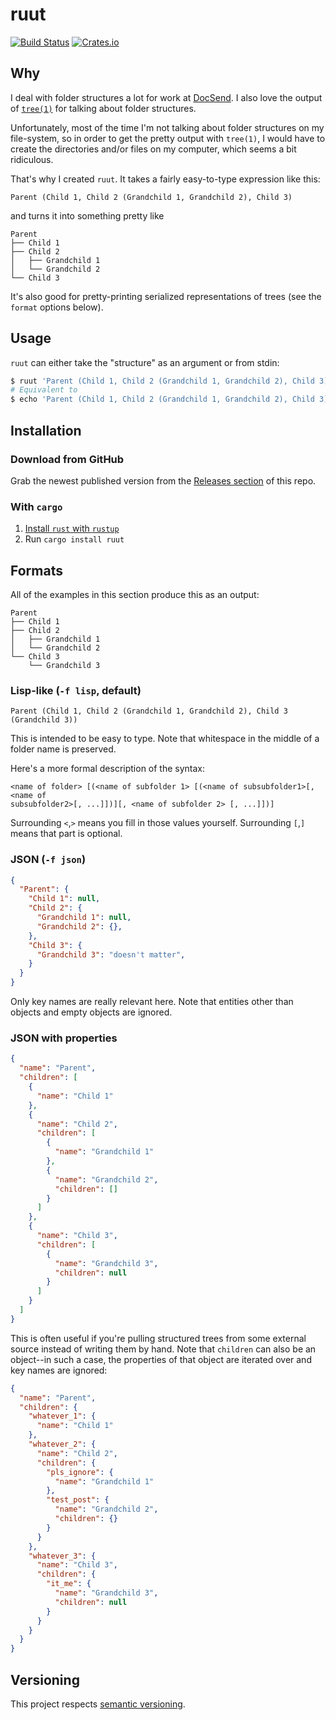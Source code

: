 # ruut

[![Build
Status](https://travis-ci.org/HarrisonB/ruut.svg?branch=master)][ruut-travis]
[![Crates.io](https://img.shields.io/crates/v/ruut)][ruut-crate]

## Why

I deal with folder structures a lot for work at [DocSend][docsend]. I also love the
output of [`tree(1)`][tree-wiki] for talking about folder structures.

Unfortunately, most of the time I'm not talking about folder structures on my
file-system, so in order to get the pretty output with `tree(1)`, I would have
to create the directories and/or files on my computer, which seems a bit
ridiculous.

That's why I created `ruut`. It takes a fairly easy-to-type expression like
this:
```
Parent (Child 1, Child 2 (Grandchild 1, Grandchild 2), Child 3)
```

and turns it into something pretty like

```
Parent
├── Child 1
├── Child 2
│   ├── Grandchild 1
│   └── Grandchild 2
└── Child 3
```

It's also good for pretty-printing serialized representations of trees (see the
`format` options below).

## Usage

`ruut` can either take the "structure" as an argument or from stdin:

```sh
$ ruut 'Parent (Child 1, Child 2 (Grandchild 1, Grandchild 2), Child 3)'
# Equivalent to
$ echo 'Parent (Child 1, Child 2 (Grandchild 1, Grandchild 2), Child 3)' | ruut
```

## Installation

### Download from GitHub

Grab the newest published version from the [Releases section][ruut-releases] of
this repo.

### With `cargo`

1. [Install `rust` with `rustup`][rustup-instructions]
2. Run `cargo install ruut`

## Formats

All of the examples in this section produce this as an output:
```
Parent
├── Child 1
├── Child 2
│   ├── Grandchild 1
│   └── Grandchild 2
└── Child 3
    └── Grandchild 3
```

### Lisp-like (`-f lisp`, default)

```
Parent (Child 1, Child 2 (Grandchild 1, Grandchild 2), Child 3 (Grandchild 3))
```

This is intended to be easy to type.  Note that whitespace in the middle of a
folder name is preserved.

Here's a more formal description of the syntax:

```
<name of folder> [(<name of subfolder 1> [(<name of subsubfolder1>[, <name of
subsubfolder2>[, ...]])][, <name of subfolder 2> [, ...]])]
```

Surrounding `<`,`>` means
you fill in those values yourself. Surrounding `[`,`]` means that part is
optional.

### JSON (`-f json`)

```json
{
  "Parent": {
    "Child 1": null,
    "Child 2": {
      "Grandchild 1": null,
      "Grandchild 2": {},
    },
    "Child 3": {
      "Grandchild 3": "doesn't matter",
    }
  }
}
```

Only key names are really relevant here. Note that entities other than objects
and empty objects are ignored.

### JSON with properties

```json
{
  "name": "Parent",
  "children": [
    {
      "name": "Child 1"
    },
    { 
      "name": "Child 2",
      "children": [
        {
          "name": "Grandchild 1"
        },
        {
          "name": "Grandchild 2",
          "children": []
        }
      ]
    },
    {
      "name": "Child 3",
      "children": [
        {
          "name": "Grandchild 3",
          "children": null
        }
      ]
    }
  ]
}
```

This is often useful if you're pulling structured trees from some external
source instead of writing them by hand. Note that `children` can also be an
object--in such a case, the properties of that object are iterated over and key
names are ignored:

```json
{
  "name": "Parent",
  "children": {
    "whatever_1": {
      "name": "Child 1"
    },
    "whatever_2": { 
      "name": "Child 2",
      "children": {
        "pls_ignore": {
          "name": "Grandchild 1"
        },
        "test_post": {
          "name": "Grandchild 2",
          "children": {}
        }
      }
    },
    "whatever_3": {
      "name": "Child 3",
      "children": {
        "it_me": {
          "name": "Grandchild 3",
          "children": null
        }
      }
    }
  }
}
```

## Versioning

This project respects [semantic versioning][semver].

[ruut-travis]: https://travis-ci.org/HarrisonB/ruut
[ruut-crate]: https://crates.io/crates/ruut
[docsend]: https://www.docsend.com/
[tree-wiki]: https://en.wikipedia.org/wiki/Tree_(command) 
[lisp-parser-python]: https://norvig.com/lispy.html
[rustup-instructions]: https://rustup.rs/
[ruut-releases]: https://github.com/HarrisonB/ruut/releases
[semver]: https://semver.org/
